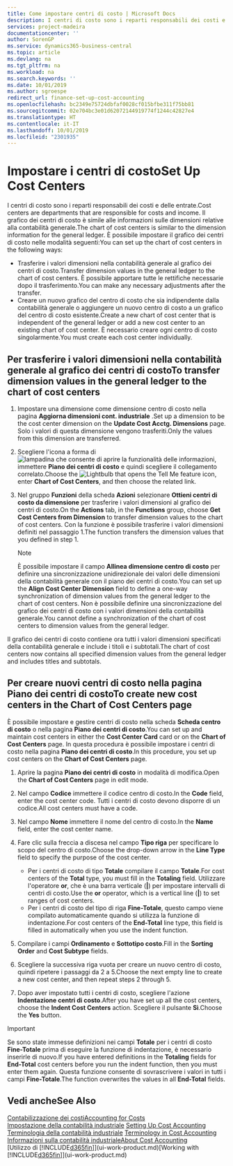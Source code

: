 ```yaml
---
title: Come impostare centri di costo | Microsoft Docs
description: I centri di costo sono i reparti responsabili dei costi e delle entrate. Il grafico dei centri di costo è simile alle informazioni sulle dimensioni relative alla contabilità generale.
services: project-madeira
documentationcenter: ''
author: SorenGP
ms.service: dynamics365-business-central
ms.topic: article
ms.devlang: na
ms.tgt_pltfrm: na
ms.workload: na
ms.search.keywords: ''
ms.date: 10/01/2019
ms.author: sgroespe
redirect_url: finance-set-up-cost-accounting
ms.openlocfilehash: bc2349e75724dbfaf0028cf015bfbe311f75bb81
ms.sourcegitcommit: 02e704bc3e01d62072144919774f1244c42827e4
ms.translationtype: HT
ms.contentlocale: it-IT
ms.lasthandoff: 10/01/2019
ms.locfileid: "2301935"
---
```

# <a name="set-up-cost-centers"></a><span data-ttu-id="6e202-104">Impostare i centri di costo</span><span class="sxs-lookup"><span data-stu-id="6e202-104">Set Up Cost Centers</span></span>
<span data-ttu-id="6e202-105">I centri di costo sono i reparti responsabili dei costi e delle entrate.</span><span class="sxs-lookup"><span data-stu-id="6e202-105">Cost centers are departments that are responsible for costs and income.</span></span> <span data-ttu-id="6e202-106">Il grafico dei centri di costo è simile alle informazioni sulle dimensioni relative alla contabilità generale.</span><span class="sxs-lookup"><span data-stu-id="6e202-106">The chart of cost centers is similar to the dimension information for the general ledger.</span></span> <span data-ttu-id="6e202-107">È possibile impostare il grafico dei centri di costo nelle modalità seguenti:</span><span class="sxs-lookup"><span data-stu-id="6e202-107">You can set up the chart of cost centers in the following ways:</span></span>  

-   <span data-ttu-id="6e202-108">Trasferire i valori dimensioni nella contabilità generale al grafico dei centri di costo.</span><span class="sxs-lookup"><span data-stu-id="6e202-108">Transfer dimension values in the general ledger to the chart of cost centers.</span></span> <span data-ttu-id="6e202-109">È possibile apportare tutte le rettifiche necessarie dopo il trasferimento.</span><span class="sxs-lookup"><span data-stu-id="6e202-109">You can make any necessary adjustments after the transfer.</span></span>  
-   <span data-ttu-id="6e202-110">Creare un nuovo grafico del centro di costo che sia indipendente dalla contabilità generale o aggiungere un nuovo centro di costo a un grafico del centro di costo esistente.</span><span class="sxs-lookup"><span data-stu-id="6e202-110">Create a new chart of cost center that is independent of the general ledger or add a new cost center to an existing chart of cost center.</span></span> <span data-ttu-id="6e202-111">È necessario creare ogni centro di costo singolarmente.</span><span class="sxs-lookup"><span data-stu-id="6e202-111">You must create each cost center individually.</span></span>  

## <a name="to-transfer-dimension-values-in-the-general-ledger-to-the-chart-of-cost-centers"></a><span data-ttu-id="6e202-112">Per trasferire i valori dimensioni nella contabilità generale al grafico dei centri di costo</span><span class="sxs-lookup"><span data-stu-id="6e202-112">To transfer dimension values in the general ledger to the chart of cost centers</span></span>  
1.  <span data-ttu-id="6e202-113">Impostare una dimensione come dimensione centro di costo nella pagina **Aggiorna dimensioni cont. industriale** .</span><span class="sxs-lookup"><span data-stu-id="6e202-113">Set up a dimension to be the cost center dimension on the **Update Cost Acctg. Dimensions** page.</span></span> <span data-ttu-id="6e202-114">Solo i valori di questa dimensione vengono trasferiti.</span><span class="sxs-lookup"><span data-stu-id="6e202-114">Only the values from this dimension are transferred.</span></span>  
2.  <span data-ttu-id="6e202-115">Scegliere l'icona a forma di ![lampadina che consente di aprire la funzionalità delle informazioni](media/ui-search/search_small.png "Informazioni sull'operazione che si desidera eseguire"), immettere **Piano dei centri di costo** e quindi scegliere il collegamento correlato.</span><span class="sxs-lookup"><span data-stu-id="6e202-115">Choose the ![Lightbulb that opens the Tell Me feature](media/ui-search/search_small.png "Tell me what you want to do") icon, enter **Chart of Cost Centers**, and then choose the related link.</span></span>  
3.  <span data-ttu-id="6e202-116">Nel gruppo **Funzioni** della scheda **Azioni** selezionare **Ottieni centri di costo da dimensione** per trasferire i valori dimensioni al grafico dei centri di costo.</span><span class="sxs-lookup"><span data-stu-id="6e202-116">On the **Actions** tab, in the **Functions** group, choose **Get Cost Centers from Dimension** to transfer dimension values to the chart of cost centers.</span></span> <span data-ttu-id="6e202-117">Con la funzione è possibile trasferire i valori dimensioni definiti nel passaggio 1.</span><span class="sxs-lookup"><span data-stu-id="6e202-117">The function transfers the dimension values that you defined in step 1.</span></span>  

    > [!NOTE]  
    >  <span data-ttu-id="6e202-118">È possibile impostare il campo **Allinea dimensione centro di costo** per definire una sincronizzazione unidirezionale dei valori delle dimensioni della contabilità generale con il piano dei centri di costo.</span><span class="sxs-lookup"><span data-stu-id="6e202-118">You can set up the **Align Cost Center Dimension**  field to define a one-way synchronization of dimension values from the general ledger to the chart of cost centers.</span></span> <span data-ttu-id="6e202-119">Non è possibile definire una sincronizzazione del grafico dei centri di costo con i valori dimensioni della contabilità generale.</span><span class="sxs-lookup"><span data-stu-id="6e202-119">You cannot define a synchronization of the chart of cost centers to dimension values from the general ledger.</span></span>  

<span data-ttu-id="6e202-120">Il grafico dei centri di costo contiene ora tutti i valori dimensioni specificati della contabilità generale e include i titoli e i subtotali.</span><span class="sxs-lookup"><span data-stu-id="6e202-120">The chart of cost centers now contains all specified dimension values from the general ledger and includes titles and subtotals.</span></span>  

## <a name="to-create-new-cost-centers-in-the-chart-of-cost-centers-page"></a><span data-ttu-id="6e202-121">Per creare nuovi centri di costo nella pagina Piano dei centri di costo</span><span class="sxs-lookup"><span data-stu-id="6e202-121">To create new cost centers in the Chart of Cost Centers page</span></span>  
<span data-ttu-id="6e202-122">È possibile impostare e gestire centri di costo nella scheda **Scheda centro di costo** o nella pagina **Piano dei centri di costo**.</span><span class="sxs-lookup"><span data-stu-id="6e202-122">You can set up and maintain cost centers in either the **Cost Center Card** card or on the **Chart of Cost Centers** page.</span></span> <span data-ttu-id="6e202-123">In questa procedura è possibile impostare i centri di costo nella pagina **Piano dei centri di costo**.</span><span class="sxs-lookup"><span data-stu-id="6e202-123">In this procedure, you set up cost centers on the **Chart of Cost Centers** page.</span></span>  

1. <span data-ttu-id="6e202-124">Aprire la pagina **Piano dei centri di costo** in modalità di modifica.</span><span class="sxs-lookup"><span data-stu-id="6e202-124">Open the **Chart of Cost Centers** page in edit mode.</span></span>  
2. <span data-ttu-id="6e202-125">Nel campo  **Codice** immettere il codice centro di costo.</span><span class="sxs-lookup"><span data-stu-id="6e202-125">In the **Code** field, enter the cost center code.</span></span> <span data-ttu-id="6e202-126">Tutti i centri di costo devono disporre di un codice.</span><span class="sxs-lookup"><span data-stu-id="6e202-126">All cost centers must have a code.</span></span>  
3. <span data-ttu-id="6e202-127">Nel campo **Nome** immettere il nome del centro di costo.</span><span class="sxs-lookup"><span data-stu-id="6e202-127">In the **Name** field, enter the cost center name.</span></span>  
4. <span data-ttu-id="6e202-128">Fare clic sulla freccia a discesa nel campo **Tipo riga** per specificare lo scopo del centro di costo.</span><span class="sxs-lookup"><span data-stu-id="6e202-128">Choose the drop-down arrow in the **Line Type** field to specify the purpose of the cost center.</span></span>  

    - <span data-ttu-id="6e202-129">Per i centri di costo di tipo **Totale** compilare il campo **Totale**.</span><span class="sxs-lookup"><span data-stu-id="6e202-129">For cost centers of the **Total** type, you must fill in the **Totaling** field.</span></span> <span data-ttu-id="6e202-130">Utilizzare l'operatore **or**, che è una barra verticale (**&#124;**) per impostare intervalli di centri di costo.</span><span class="sxs-lookup"><span data-stu-id="6e202-130">Use the **or** operator, which is a vertical line (**&#124;**) to set ranges of cost centers.</span></span>  
    - <span data-ttu-id="6e202-131">Per i centri di costo del tipo di riga **Fine-Totale**, questo campo viene compilato automaticamente quando si utilizza la funzione di indentazione.</span><span class="sxs-lookup"><span data-stu-id="6e202-131">For cost centers of the **End-Total** line type, this field is filled in automatically when you use the indent function.</span></span>  
5.  <span data-ttu-id="6e202-132">Compilare i campi **Ordinamento** e **Sottotipo costo**.</span><span class="sxs-lookup"><span data-stu-id="6e202-132">Fill in the **Sorting Order** and **Cost Subtype** fields.</span></span>  
6.  <span data-ttu-id="6e202-133">Scegliere la successiva riga vuota per creare un nuovo centro di costo, quindi ripetere i passaggi da 2 a 5.</span><span class="sxs-lookup"><span data-stu-id="6e202-133">Choose the next empty line to create a new cost center, and then repeat steps 2 through 5.</span></span>  
7.  <span data-ttu-id="6e202-134">Dopo aver impostato tutti i centri di costo, scegliere l'azione **Indentazione centri di costo**.</span><span class="sxs-lookup"><span data-stu-id="6e202-134">After you have set up all the cost centers, choose the **Indent Cost Centers** action.</span></span> <span data-ttu-id="6e202-135">Scegliere il pulsante **Sì**.</span><span class="sxs-lookup"><span data-stu-id="6e202-135">Choose the **Yes** button.</span></span>  

> [!IMPORTANT]  
>  <span data-ttu-id="6e202-136">Se sono state immesse definizioni nei campi **Totale** per i centri di costo **Fine-Totale** prima di eseguire la funzione di indentazione, è necessario inserirle di nuovo.</span><span class="sxs-lookup"><span data-stu-id="6e202-136">If you have entered definitions in the **Totaling** fields for **End-Total** cost centers before you run the indent function, then you must enter them again.</span></span> <span data-ttu-id="6e202-137">Questa funzione consente di sovrascrivere i valori in tutti i campi **Fine-Totale**.</span><span class="sxs-lookup"><span data-stu-id="6e202-137">The function overwrites the values in all **End-Total** fields.</span></span>  

## <a name="see-also"></a><span data-ttu-id="6e202-138">Vedi anche</span><span class="sxs-lookup"><span data-stu-id="6e202-138">See Also</span></span>  
[<span data-ttu-id="6e202-139">Contabilizzazione dei costi</span><span class="sxs-lookup"><span data-stu-id="6e202-139">Accounting for Costs</span></span>](finance-manage-cost-accounting.md)  
<span data-ttu-id="6e202-140">[Impostazione della contabilità industriale](finance-set-up-cost-accounting.md) </span><span class="sxs-lookup"><span data-stu-id="6e202-140">[Setting Up Cost Accounting](finance-set-up-cost-accounting.md) </span></span>  
<span data-ttu-id="6e202-141">[Terminologia della contabilità industriale](finance-terminology-in-cost-accounting.md) </span><span class="sxs-lookup"><span data-stu-id="6e202-141">[Terminology in Cost Accounting](finance-terminology-in-cost-accounting.md) </span></span>  
[<span data-ttu-id="6e202-142">Informazioni sulla contabilità industriale</span><span class="sxs-lookup"><span data-stu-id="6e202-142">About Cost Accounting</span></span>](finance-about-cost-accounting.md)  
<span data-ttu-id="6e202-143">[Utilizzo di [!INCLUDE[d365fin](includes/d365fin_md.md)]](ui-work-product.md)</span><span class="sxs-lookup"><span data-stu-id="6e202-143">[Working with [!INCLUDE[d365fin](includes/d365fin_md.md)]](ui-work-product.md)</span></span>
